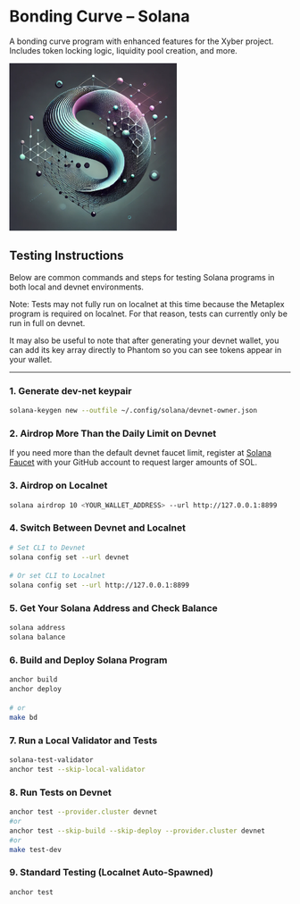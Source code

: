 # Bonding Curve – Solana
A bonding curve program with enhanced features for the Xyber project. Includes token locking logic, liquidity pool creation, and more. 

<img src="logo.png" alt="solana-bonding-curve" width="300" height="300">

## Testing Instructions

Below are common commands and steps for testing Solana programs in both local and devnet environments.

Note: Tests may not fully run on localnet at this time because the Metaplex program is required on localnet. For that reason, tests can currently only be run in full on devnet.

It may also be useful to note that after generating your devnet wallet, you can add its key array directly to Phantom so you can see tokens appear in your wallet.

---

### 1. Generate dev-net keypair
```bash
solana-keygen new --outfile ~/.config/solana/devnet-owner.json
```

### 2. Airdrop More Than the Daily Limit on Devnet
If you need more than the default devnet faucet limit, register at [Solana Faucet](https://faucet.solana.com/) with your GitHub account to request larger amounts of SOL.

### 3. Airdrop on Localnet
```bash
solana airdrop 10 <YOUR_WALLET_ADDRESS> --url http://127.0.0.1:8899
```

### 4. Switch Between Devnet and Localnet
```bash
# Set CLI to Devnet
solana config set --url devnet

# Or set CLI to Localnet
solana config set --url http://127.0.0.1:8899
```

### 5. Get Your Solana Address and Check Balance
```bash
solana address
solana balance
```

### 6. Build and Deploy Solana Program
```bash
anchor build
anchor deploy

# or
make bd
```

### 7. Run a Local Validator and Tests
```bash
solana-test-validator
anchor test --skip-local-validator
```

### 8. Run Tests on Devnet
```bash
anchor test --provider.cluster devnet
#or
anchor test --skip-build --skip-deploy --provider.cluster devnet
#or
make test-dev
```

### 9. Standard Testing (Localnet Auto-Spawned)
```bash
anchor test
```